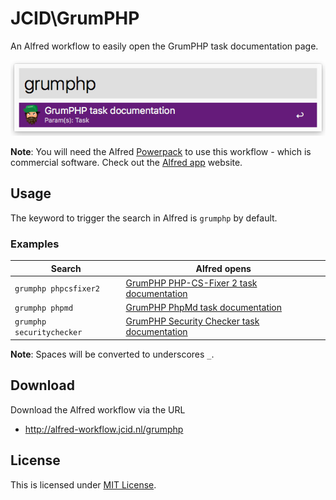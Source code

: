 # JCID\GrumPHP

An Alfred workflow to easily open the GrumPHP task documentation page.

![Example](docs/example.png)

**Note**: You will need the Alfred [Powerpack](https://www.alfredapp.com/powerpack/) to use this workflow - which is commercial software. Check out the [Alfred app](https://www.alfredapp.com/) website.

## Usage

The keyword to trigger the search in Alfred is `grumphp` by default.

### Examples

|Search|Alfred opens|
| ------------- | ------------- |
|`grumphp phpcsfixer2`|[GrumPHP PHP-CS-Fixer 2 task documentation](https://github.com/phpro/grumphp/blob/master/doc/tasks/phpcsfixer2.md)|
|`grumphp phpmd`|[GrumPHP PhpMd task documentation](https://github.com/phpro/grumphp/blob/master/doc/tasks/phpmd.md)|
|`grumphp securitychecker`|[GrumPHP Security Checker task documentation](https://github.com/phpro/grumphp/blob/master/doc/tasks/securitychecker.md)|

**Note**: Spaces will be converted to underscores `_`.

## Download

Download the Alfred workflow via the URL

- http://alfred-workflow.jcid.nl/grumphp

## License

This is licensed under [MIT License](LICENSE).
